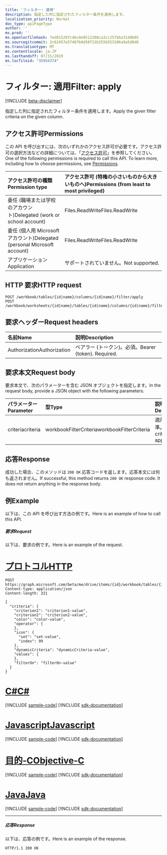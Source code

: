 ```yaml
---
title: 'フィルター: 適用'
description: 指定した列に指定されたフィルター条件を適用します。
localization_priority: Normal
doc_type: apiPageType
author: ''
ms.prod: ''
ms.openlocfilehash: 7ed815297c4bc0e9512208ca3cc257bba3148b05
ms.sourcegitcommit: 2c62457e57467b8d50f21b255b553106a9a5d8d6
ms.translationtype: MT
ms.contentlocale: ja-JP
ms.lasthandoff: 07/31/2019
ms.locfileid: "35954374"
---
```

# <a name="filter-apply"></a><span data-ttu-id="631b7-103">フィルター: 適用</span><span class="sxs-lookup"><span data-stu-id="631b7-103">Filter: apply</span></span>

[!INCLUDE [beta-disclaimer](../../includes/beta-disclaimer.md)]

<span data-ttu-id="631b7-104">指定した列に指定されたフィルター条件を適用します。</span><span class="sxs-lookup"><span data-stu-id="631b7-104">Apply the given filter criteria on the given column.</span></span>
## <a name="permissions"></a><span data-ttu-id="631b7-105">アクセス許可</span><span class="sxs-lookup"><span data-stu-id="631b7-105">Permissions</span></span>
<span data-ttu-id="631b7-p101">この API を呼び出すには、次のいずれかのアクセス許可が必要です。アクセス許可の選択方法などの詳細については、「[アクセス許可](/graph/permissions-reference)」を参照してください。</span><span class="sxs-lookup"><span data-stu-id="631b7-p101">One of the following permissions is required to call this API. To learn more, including how to choose permissions, see [Permissions](/graph/permissions-reference).</span></span>

|<span data-ttu-id="631b7-108">アクセス許可の種類</span><span class="sxs-lookup"><span data-stu-id="631b7-108">Permission type</span></span>      | <span data-ttu-id="631b7-109">アクセス許可 (特権の小さいものから大きいものへ)</span><span class="sxs-lookup"><span data-stu-id="631b7-109">Permissions (from least to most privileged)</span></span>              |
|:--------------------|:---------------------------------------------------------|
|<span data-ttu-id="631b7-110">委任 (職場または学校のアカウント)</span><span class="sxs-lookup"><span data-stu-id="631b7-110">Delegated (work or school account)</span></span> | <span data-ttu-id="631b7-111">Files.ReadWrite</span><span class="sxs-lookup"><span data-stu-id="631b7-111">Files.ReadWrite</span></span>    |
|<span data-ttu-id="631b7-112">委任 (個人用 Microsoft アカウント)</span><span class="sxs-lookup"><span data-stu-id="631b7-112">Delegated (personal Microsoft account)</span></span> | <span data-ttu-id="631b7-113">Files.ReadWrite</span><span class="sxs-lookup"><span data-stu-id="631b7-113">Files.ReadWrite</span></span>    |
|<span data-ttu-id="631b7-114">アプリケーション</span><span class="sxs-lookup"><span data-stu-id="631b7-114">Application</span></span> | <span data-ttu-id="631b7-115">サポートされていません。</span><span class="sxs-lookup"><span data-stu-id="631b7-115">Not supported.</span></span> |

## <a name="http-request"></a><span data-ttu-id="631b7-116">HTTP 要求</span><span class="sxs-lookup"><span data-stu-id="631b7-116">HTTP request</span></span>
<!-- { "blockType": "ignored" } -->
```http
POST /workbook/tables/{id|name}/columns/{id|name}/filter/apply
POST /workbook/worksheets/{id|name}/tables/{id|name}/columns/{id|name}/filter/apply

```
## <a name="request-headers"></a><span data-ttu-id="631b7-117">要求ヘッダー</span><span class="sxs-lookup"><span data-stu-id="631b7-117">Request headers</span></span>
| <span data-ttu-id="631b7-118">名前</span><span class="sxs-lookup"><span data-stu-id="631b7-118">Name</span></span>       | <span data-ttu-id="631b7-119">説明</span><span class="sxs-lookup"><span data-stu-id="631b7-119">Description</span></span>|
|:---------------|:----------|
| <span data-ttu-id="631b7-120">Authorization</span><span class="sxs-lookup"><span data-stu-id="631b7-120">Authorization</span></span>  | <span data-ttu-id="631b7-p102">ベアラー {トークン}。必須。</span><span class="sxs-lookup"><span data-stu-id="631b7-p102">Bearer {token}. Required.</span></span> |

## <a name="request-body"></a><span data-ttu-id="631b7-123">要求本文</span><span class="sxs-lookup"><span data-stu-id="631b7-123">Request body</span></span>
<span data-ttu-id="631b7-124">要求本文で、次のパラメーターを含む JSON オブジェクトを指定します。</span><span class="sxs-lookup"><span data-stu-id="631b7-124">In the request body, provide a JSON object with the following parameters.</span></span>

| <span data-ttu-id="631b7-125">パラメーター</span><span class="sxs-lookup"><span data-stu-id="631b7-125">Parameter</span></span>    | <span data-ttu-id="631b7-126">型</span><span class="sxs-lookup"><span data-stu-id="631b7-126">Type</span></span>   |<span data-ttu-id="631b7-127">説明</span><span class="sxs-lookup"><span data-stu-id="631b7-127">Description</span></span>|
|:---------------|:--------|:----------|
|<span data-ttu-id="631b7-128">criteria</span><span class="sxs-lookup"><span data-stu-id="631b7-128">criteria</span></span>|<span data-ttu-id="631b7-129">workbookFilterCriteria</span><span class="sxs-lookup"><span data-stu-id="631b7-129">workbookFilterCriteria</span></span>|<span data-ttu-id="631b7-130">適用する基準。</span><span class="sxs-lookup"><span data-stu-id="631b7-130">The criteria to apply.</span></span>|

## <a name="response"></a><span data-ttu-id="631b7-131">応答</span><span class="sxs-lookup"><span data-stu-id="631b7-131">Response</span></span>

<span data-ttu-id="631b7-p103">成功した場合、このメソッドは `200 OK` 応答コードを返します。応答本文には何も返されません。</span><span class="sxs-lookup"><span data-stu-id="631b7-p103">If successful, this method returns `200 OK` response code. It does not return anything in the response body.</span></span>

## <a name="example"></a><span data-ttu-id="631b7-134">例</span><span class="sxs-lookup"><span data-stu-id="631b7-134">Example</span></span>
<span data-ttu-id="631b7-135">以下は、この API を呼び出す方法の例です。</span><span class="sxs-lookup"><span data-stu-id="631b7-135">Here is an example of how to call this API.</span></span>
##### <a name="request"></a><span data-ttu-id="631b7-136">要求</span><span class="sxs-lookup"><span data-stu-id="631b7-136">Request</span></span>
<span data-ttu-id="631b7-137">以下は、要求の例です。</span><span class="sxs-lookup"><span data-stu-id="631b7-137">Here is an example of the request.</span></span>

# <a name="httptabhttp"></a>[<span data-ttu-id="631b7-138">プロトコル</span><span class="sxs-lookup"><span data-stu-id="631b7-138">HTTP</span></span>](#tab/http)
<!-- {
  "blockType": "request",
  "name": "filter_apply"
}-->
```http
POST https://graph.microsoft.com/beta/me/drive/items/{id}/workbook/tables/{id|name}/columns/{id|name}/filter/apply
Content-type: application/json
Content-length: 321

{
  "criteria": {
    "criterion1": "criterion1-value",
    "criterion2": "criterion2-value",
    "color": "color-value",
    "operator": {
    },
    "icon": {
      "set": "set-value",
      "index": 99
    },
    "dynamicCriteria": "dynamicCriteria-value",
    "values": {
    },
    "filterOn": "filterOn-value"
  }
}
```
# <a name="ctabcsharp"></a>[<span data-ttu-id="631b7-139">C#</span><span class="sxs-lookup"><span data-stu-id="631b7-139">C#</span></span>](#tab/csharp)
[!INCLUDE [sample-code](../includes/snippets/csharp/filter-apply-csharp-snippets.md)]
[!INCLUDE [sdk-documentation](../includes/snippets/snippets-sdk-documentation-link.md)]

# <a name="javascripttabjavascript"></a>[<span data-ttu-id="631b7-140">Javascript</span><span class="sxs-lookup"><span data-stu-id="631b7-140">Javascript</span></span>](#tab/javascript)
[!INCLUDE [sample-code](../includes/snippets/javascript/filter-apply-javascript-snippets.md)]
[!INCLUDE [sdk-documentation](../includes/snippets/snippets-sdk-documentation-link.md)]

# <a name="objective-ctabobjc"></a>[<span data-ttu-id="631b7-141">目的-C</span><span class="sxs-lookup"><span data-stu-id="631b7-141">Objective-C</span></span>](#tab/objc)
[!INCLUDE [sample-code](../includes/snippets/objc/filter-apply-objc-snippets.md)]
[!INCLUDE [sdk-documentation](../includes/snippets/snippets-sdk-documentation-link.md)]

# <a name="javatabjava"></a>[<span data-ttu-id="631b7-142">Java</span><span class="sxs-lookup"><span data-stu-id="631b7-142">Java</span></span>](#tab/java)
[!INCLUDE [sample-code](../includes/snippets/java/filter-apply-java-snippets.md)]
[!INCLUDE [sdk-documentation](../includes/snippets/snippets-sdk-documentation-link.md)]

---


##### <a name="response"></a><span data-ttu-id="631b7-143">応答</span><span class="sxs-lookup"><span data-stu-id="631b7-143">Response</span></span>
<span data-ttu-id="631b7-144">以下は、応答の例です。</span><span class="sxs-lookup"><span data-stu-id="631b7-144">Here is an example of the response.</span></span> 
<!-- {
  "blockType": "response",
  "truncated": true,
  "@odata.type": "microsoft.graph.none"
} -->
```http
HTTP/1.1 200 OK
```

<!-- uuid: 8fcb5dbc-d5aa-4681-8e31-b001d5168d79
2015-10-25 14:57:30 UTC -->
<!--
{
  "type": "#page.annotation",
  "description": "Filter: apply",
  "keywords": "",
  "section": "documentation",
  "tocPath": "",
  "suppressions": [
  ]
}
-->
